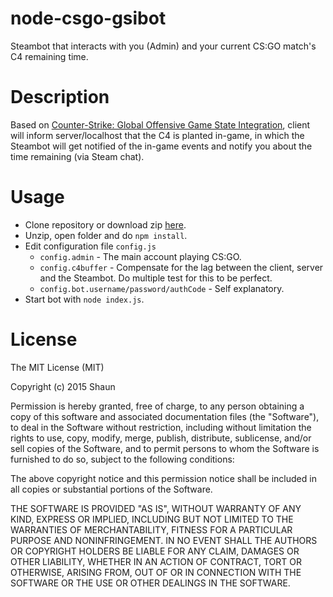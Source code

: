 # node-csgo-gsibot
Steambot that interacts with you (Admin) and your current CS:GO match's C4 remaining time.

# Description

Based on [Counter-Strike: Global Offensive Game State Integration](https://developer.valvesoftware.com/wiki/Counter-Strike:_Global_Offensive_Game_State_Integration), client will inform server/localhost that the C4 is planted in-game, in which the Steambot will get notified of the in-game events and notify you about the time remaining (via Steam chat).

# Usage
- Clone repository or download zip [here](https://github.com/shaunidiot/node-csgo-csgibot/archive/master.zip).
- Unzip, open folder and do `npm install`.
- Edit configuration file `config.js`
    - `config.admin` - The main account playing CS:GO.
    - `config.c4buffer` - Compensate for the lag between the client, server and the Steambot. Do multiple test for this to be perfect.
    - `config.bot.username/password/authCode` - Self explanatory.
- Start bot with `node index.js`.

# License
The MIT License (MIT)

Copyright (c) 2015 Shaun

Permission is hereby granted, free of charge, to any person obtaining a copy
of this software and associated documentation files (the "Software"), to deal
in the Software without restriction, including without limitation the rights
to use, copy, modify, merge, publish, distribute, sublicense, and/or sell
copies of the Software, and to permit persons to whom the Software is
furnished to do so, subject to the following conditions:

The above copyright notice and this permission notice shall be included in all
copies or substantial portions of the Software.

THE SOFTWARE IS PROVIDED "AS IS", WITHOUT WARRANTY OF ANY KIND, EXPRESS OR
IMPLIED, INCLUDING BUT NOT LIMITED TO THE WARRANTIES OF MERCHANTABILITY,
FITNESS FOR A PARTICULAR PURPOSE AND NONINFRINGEMENT. IN NO EVENT SHALL THE
AUTHORS OR COPYRIGHT HOLDERS BE LIABLE FOR ANY CLAIM, DAMAGES OR OTHER
LIABILITY, WHETHER IN AN ACTION OF CONTRACT, TORT OR OTHERWISE, ARISING FROM,
OUT OF OR IN CONNECTION WITH THE SOFTWARE OR THE USE OR OTHER DEALINGS IN THE
SOFTWARE.
